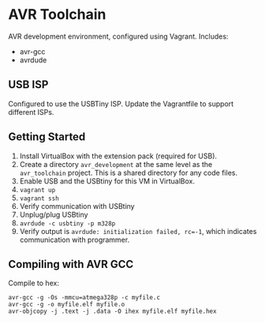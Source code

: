 # AVR Toolchain

AVR development environment, configured using Vagrant. Includes:

* avr-gcc
* avrdude

## USB ISP

Configured to use the USBTiny ISP. Update the Vagrantfile to support different ISPs.

## Getting Started

1. Install VirtualBox with the extension pack (required for USB).
2. Create a directory `avr_development` at the same level as the `avr_toolchain` project. This is a shared directory for any code files.
3. Enable USB and the USBtiny for this VM in VirtualBox.
4. `vagrant up`
5. `vagrant ssh`
6. Verify communication with USBtiny
  1. Unplug/plug USBtiny
  2. ```avrdude -c usbtiny -p m328p```
  3. Verify output is ```avrdude: initialization failed, rc=-1```, which indicates communication with programmer.

## Compiling with AVR GCC

Compile to hex:
```
avr-gcc -g -Os -mmcu=atmega328p -c myfile.c
avr-gcc -g -o myfile.elf myfile.o
avr-objcopy -j .text -j .data -O ihex myfile.elf myfile.hex